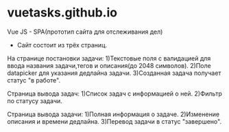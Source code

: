 # vuetasks.github.io
Vue JS - SPA(прототип сайта для отслеживания дел)
- Сайт состоит из трёх страниц.

На странице постановки задачи:
     1)Текстовые поля с валидацией для ввода названия задачи,тегов и описания(до 2048 символов).
     2)Поле datapicker для указания дедлайна задачи.
     3)Созданная задача получает статус "в работе".
   
Страница вывода задач:
     1)Список задач с информацией о ней.
     2)Фильтр по статусу задачи.

Страница вывода задачи:
     1)Полная информация о задаче.
     2)Изменение описания и времени дедлайна.
     3)Перевод задачи в статус "завершено".
